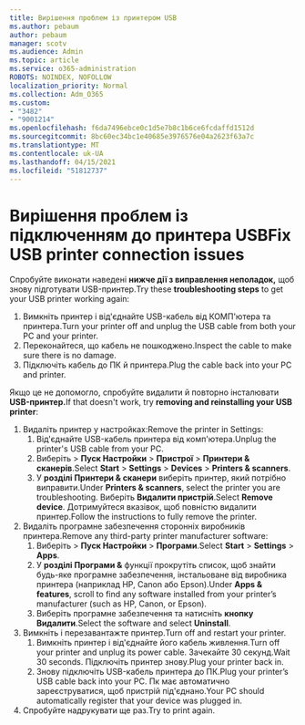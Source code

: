 ```yaml
---
title: Вирішення проблем із принтером USB
ms.author: pebaum
author: pebaum
manager: scotv
ms.audience: Admin
ms.topic: article
ms.service: o365-administration
ROBOTS: NOINDEX, NOFOLLOW
localization_priority: Normal
ms.collection: Adm_O365
ms.custom:
- "3482"
- "9001214"
ms.openlocfilehash: f6da7496ebce0c1d5e7b8c1b6ce6fcdaffd1512d
ms.sourcegitcommit: 8bc60ec34bc1e40685e3976576e04a2623f63a7c
ms.translationtype: MT
ms.contentlocale: uk-UA
ms.lasthandoff: 04/15/2021
ms.locfileid: "51812737"
---
```

# <a name="fix-usb-printer-connection-issues"></a><span data-ttu-id="39c2e-102">Вирішення проблем із підключенням до принтера USB</span><span class="sxs-lookup"><span data-stu-id="39c2e-102">Fix USB printer connection issues</span></span>

<span data-ttu-id="39c2e-103">Спробуйте виконати наведені **нижче дії з виправлення неполадок,** щоб знову підготувати USB-принтер.</span><span class="sxs-lookup"><span data-stu-id="39c2e-103">Try these **troubleshooting steps** to get your USB printer working again:</span></span>

1. <span data-ttu-id="39c2e-104">Вимкніть принтер і від'єднайте USB-кабель від КОМП'ютера та принтера.</span><span class="sxs-lookup"><span data-stu-id="39c2e-104">Turn your printer off and unplug the USB cable from both your PC and your printer.</span></span>
2. <span data-ttu-id="39c2e-105">Переконайтеся, що кабель не пошкоджено.</span><span class="sxs-lookup"><span data-stu-id="39c2e-105">Inspect the cable to make sure there is no damage.</span></span>
3. <span data-ttu-id="39c2e-106">Підключіть кабель до ПК й принтера.</span><span class="sxs-lookup"><span data-stu-id="39c2e-106">Plug the cable back into your PC and printer.</span></span>

<span data-ttu-id="39c2e-107">Якщо це не допомогло, спробуйте видалити й повторно інсталювати **USB-принтер.**</span><span class="sxs-lookup"><span data-stu-id="39c2e-107">If that doesn't work, try **removing and reinstalling your USB printer**:</span></span>

1. <span data-ttu-id="39c2e-108">Видаліть принтер у настройках:</span><span class="sxs-lookup"><span data-stu-id="39c2e-108">Remove the printer in Settings:</span></span>
    1. <span data-ttu-id="39c2e-109">Від'єднайте USB-кабель принтера від комп'ютера.</span><span class="sxs-lookup"><span data-stu-id="39c2e-109">Unplug the printer's USB cable from your PC.</span></span>
    2. <span data-ttu-id="39c2e-110">Виберіть   >  **Пуск Настройки**  >  **Пристрої**  >  **Принтери & сканерів**.</span><span class="sxs-lookup"><span data-stu-id="39c2e-110">Select **Start** > **Settings** > **Devices** > **Printers & scanners**.</span></span>
    3. <span data-ttu-id="39c2e-111">У **розділі Принтери & сканери** виберіть принтер, який потрібно виправити.</span><span class="sxs-lookup"><span data-stu-id="39c2e-111">Under **Printers & scanners**, select the printer you are troubleshooting.</span></span> <span data-ttu-id="39c2e-112">Виберіть **Видалити пристрій**.</span><span class="sxs-lookup"><span data-stu-id="39c2e-112">Select **Remove device**.</span></span> <span data-ttu-id="39c2e-113">Дотримуйтеся вказівок, щоб повністю видалити принтер.</span><span class="sxs-lookup"><span data-stu-id="39c2e-113">Follow the instructions to fully remove the printer.</span></span>
2. <span data-ttu-id="39c2e-114">Видаліть програмне забезпечення сторонніх виробників принтера.</span><span class="sxs-lookup"><span data-stu-id="39c2e-114">Remove any third-party printer manufacturer software:</span></span>
    1. <span data-ttu-id="39c2e-115">Виберіть   >  **Пуск Настройки**  >  **Програми**.</span><span class="sxs-lookup"><span data-stu-id="39c2e-115">Select **Start** > **Settings** > **Apps**.</span></span>
    2. <span data-ttu-id="39c2e-116">У **розділі Програми &** функції прокрутіть список, щоб знайти будь-яке програмне забезпечення, інстальоване від виробника принтера (наприклад HP, Canon або Epson).</span><span class="sxs-lookup"><span data-stu-id="39c2e-116">Under **Apps & features**, scroll to find any software installed from your printer’s manufacturer (such as HP, Canon, or Epson).</span></span>
    3. <span data-ttu-id="39c2e-117">Виберіть програмне забезпечення та натисніть **кнопку Видалити**.</span><span class="sxs-lookup"><span data-stu-id="39c2e-117">Select the software and select **Uninstall**.</span></span>
3. <span data-ttu-id="39c2e-118">Вимкніть і перезавантажте принтер.</span><span class="sxs-lookup"><span data-stu-id="39c2e-118">Turn off and restart your printer.</span></span><br>
    1. <span data-ttu-id="39c2e-119">Вимкніть принтер і від'єднайте його кабель живлення.</span><span class="sxs-lookup"><span data-stu-id="39c2e-119">Turn off your printer and unplug its power cable.</span></span> <span data-ttu-id="39c2e-120">Зачекайте 30 секунд.</span><span class="sxs-lookup"><span data-stu-id="39c2e-120">Wait 30 seconds.</span></span> <span data-ttu-id="39c2e-121">Підключіть принтер знову.</span><span class="sxs-lookup"><span data-stu-id="39c2e-121">Plug your printer back in.</span></span>
    2. <span data-ttu-id="39c2e-122">Знову підключіть USB-кабель принтера до ПК.</span><span class="sxs-lookup"><span data-stu-id="39c2e-122">Plug your printer’s USB cable back into your PC.</span></span> <span data-ttu-id="39c2e-123">Пк має автоматично зареєструватися, щоб пристрій під'єднано.</span><span class="sxs-lookup"><span data-stu-id="39c2e-123">Your PC should automatically register that your device was plugged in.</span></span>
4. <span data-ttu-id="39c2e-124">Спробуйте надрукувати ще раз.</span><span class="sxs-lookup"><span data-stu-id="39c2e-124">Try to print again.</span></span>
